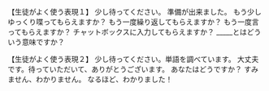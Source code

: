 【生徒がよく使う表現１】
少し待ってください。
準備が出来ました。
もう少しゆっくり喋ってもらえますか？
もう一度繰り返してもらえますか？
もう一度言ってもらえますか？
チャットボックスに入力してもらえますか？
_____とはどういう意味ですか？

【生徒がよく使う表現２】
少し待ってください。単語を調べています。
大丈夫です。待っていただいて、ありがとうございます。
あなたはどうですか？
すみません、わかりません。
なるほど、わかりました！
